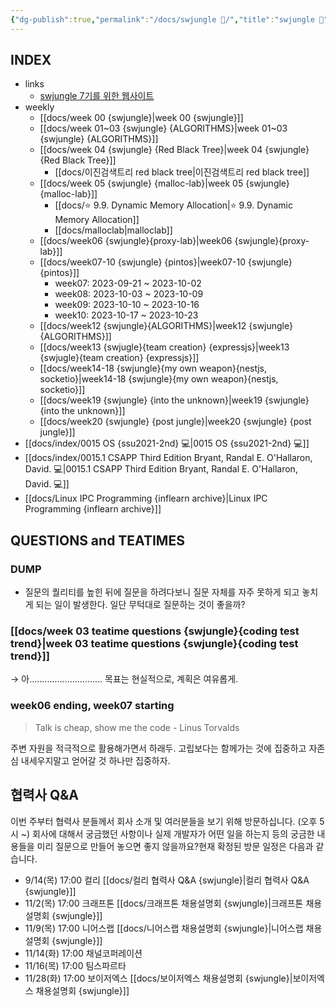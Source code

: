 ```yaml
---
{"dg-publish":true,"permalink":"/docs/swjungle 🤖/","title":"swjungle 🤖"}
---
```



## INDEX

- links
	- [swjungle 7기를 위한 웹사이트](https://jungle7-7610626261f4.herokuapp.com/)
- weekly
	- [[docs/week 00 {swjungle}\|week 00 {swjungle}]]
	- [[docs/week 01~03 {swjungle} {ALGORITHMS}\|week 01~03 {swjungle} {ALGORITHMS}]]
	- [[docs/week 04 {swjungle} {Red Black Tree}\|week 04 {swjungle} {Red Black Tree}]]
		- [[docs/이진검색트리 red black tree\|이진검색트리 red black tree]]
	- [[docs/week 05 {swjungle} {malloc-lab}\|week 05 {swjungle} {malloc-lab}]]
		- [[docs/⭐️ 9.9. Dynamic Memory Allocation\|⭐️ 9.9. Dynamic Memory Allocation]]
		- [[docs/malloclab\|malloclab]]
	- [[docs/week06 {swjungle}{proxy-lab}\|week06 {swjungle}{proxy-lab}]]
	- [[docs/week07-10 {swjungle} {pintos}\|week07-10 {swjungle} {pintos}]] 
		- week07: 2023-09-21 ~ 2023-10-02
		- week08: 2023-10-03 ~ 2023-10-09
		- week09: 2023-10-10 ~ 2023-10-16
		- week10: 2023-10-17 ~ 2023-10-23
	- [[docs/week12 {swjungle}{ALGORITHMS}\|week12 {swjungle}{ALGORITHMS}]]
	- [[docs/week13 {swjugle}{team creation} {expressjs}\|week13 {swjugle}{team creation} {expressjs}]]
	- [[docs/week14-18 {swjungle}{my own weapon}{nestjs, socketio}\|week14-18 {swjungle}{my own weapon}{nestjs, socketio}]]
	- [[docs/week19 {swjungle} {into the unknown}\|week19 {swjungle} {into the unknown}]]
	- [[docs/week20 {swjungle} {post jungle}\|week20 {swjungle} {post jungle}]]
- [[docs/index/0015 OS {ssu2021-2nd} 💻\|0015 OS {ssu2021-2nd} 💻]]
- [[docs/index/0015.1 CSAPP Third Edition Bryant, Randal E. O'Hallaron, David. 💻\|0015.1 CSAPP Third Edition Bryant, Randal E. O'Hallaron, David. 💻]]
- [[docs/Linux IPC Programming {inflearn archive}\|Linux IPC Programming {inflearn archive}]]

## QUESTIONS and TEATIMES

### DUMP

- 질문의 퀄리티를 높힌 뒤에 질문을 하려다보니 질문 자체를 자주 못하게 되고 놓치게 되는 일이 발생한다. 일단 무턱대로 질문하는 것이 좋을까?

### [[docs/week 03 teatime questions {swjungle}{coding test trend}\|week 03 teatime questions {swjungle}{coding test trend}]]

→ 아............................. 목표는 현실적으로, 계획은 여유롭게.

### week06 ending, week07 starting

> Talk is cheap, show me the code - Linus Torvalds

주변 자원을 적극적으로 활용해가면서 하래두. 고립보다는 함께가는 것에 집중하고 자존심 내세우지말고 얻어갈 것 하나만 집중하자.

## 협력사 Q&A

이번 주부터 협력사 분들께서 회사 소개 및 여러분들을 보기 위해 방문하십니다. (오후 5시 ~) 회사에 대해서 궁금했던 사항이나 실제 개발자가 어떤 일을 하는지 등의 궁금한 내용들을 미리 질문으로 만들어 놓으면 좋지 않을까요?현재 확정된 방문 일정은 다음과 같습니다.  

- 9/14(목) 17:00 컬리 [[docs/컬리 협력사 Q&A {swjungle}\|컬리 협력사 Q&A {swjungle}]]
- 11/2(목) 17:00 크래프톤 [[docs/크래프톤 채용설명회 {swjungle}\|크래프톤 채용설명회 {swjungle}]]
- 11/9(목) 17:00 니어스랩 [[docs/니어스랩 채용설명회 {swjungle}\|니어스랩 채용설명회 {swjungle}]]
- 11/14(화) 17:00 채널코퍼레이션
- 11/16(목) 17:00 팀스파르타
- 11/28(화) 17:00 보이저엑스 [[docs/보이저엑스 채용설명회 {swjungle}\|보이저엑스 채용설명회 {swjungle}]]
